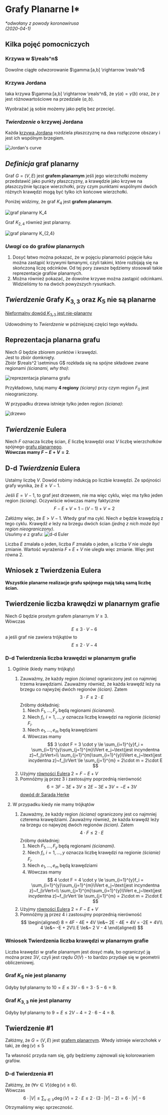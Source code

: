 # Grafy Planarne I\*
*\*odwołany z powody koronawirusa*\
*(2020-04-1)*

## Kilka pojęć pomocniczych

### Krzywa w $\reals^n$

Dowolne ciągłe odwzorowanie $\gamma:[a,b] \rightarrow \reals^n$

### Krzywa Jordana

taka krzywa $\gamma:[a,b] \rightarrow \reals^n$, że $\gamma(a) = \gamma(b)$ oraz, że $\gamma$ jest różnowartościowe na przedziale $(a,b)$.

Wyobrażać ją sobie możemy jako pętlę bez przecięć.

### $Twierdzenie$ o krzywej Jordana

Każda [krzywa Jordana](#krzywa-jordana) rozdziela płaszczyznę na dwa rozłączone obszary i jest ich wspólnym brzegiem.

![Jordan's curve](jordan-curve.png)

## $Definicja$ **graf planarny**

Graf $G=(V,E)$ jest **grafem planarnym** jeśli jego wierzchołki możemy przedstawić jako punkty płaszczyzny, a krawędzie jako krzywe na płaszczyźnie łączące wierzchołki, przy czym punktami wspólnymi dwóch różnych krawędzi mogą być tylko ich końcowe wierzchołki.

Poniżej widzimy, że graf $K_4$ jest **grafem planarnym**.

![graf planarny $K_4$](graf-planarny-k-4.png)

Graf $K_{2,4}$ również jest planarny.

![graf planarny $K_{2,4}$](graf-planarny-k-2-4.png)

### $Uwagi$ co do grafów planarnych

1. Dosyć łatwo można pokazać, że w pojęciu planarności pojęcie łuku można zastąpić krzywymi łamanymi, czyli takimi, które rozbijają się na skończoną liczę odcinków. Od tej pory zawsze będziemy stosowali takie reprezentacje grafów planarnych.
2. Można również pokazać, że dowolne krzywe można zastąpić odcinkami. Widzieliśmy to na dwóch powyższych rysunkach.

## $Twierdzenie$ Grafy $K_{3,3}$ oraz $K_5$ nie są planarne

[Nieformalny dowód $K_{3,3}$ jest nie-planarny](https://youtu.be/wnYtITkWAYA?t=190)

Udowodnimy to $Twierdzenie$ w późniejszej części tego wykładu.

## Reprezentacja planarna grafu

Niech $G$ będzie zbiorem punktów i krawędzi.\
Jest to zbiór domknięty.\
Zbiór $\reals^2 \setminus G$ rozkłada się na spójne składowe zwane regionami *(ścianami, why tho)*:

![reprezentacja planarna grafu](reprezentacja-planarna-grafu.png)

Przykładowo, tutaj mamy **4 regiony** *(ściany)* przy czym region $F_0$ jest nieograniczony.

W przypadku drzewa istnieje tylko jeden region *(ściana)*:

![drzewo](drzewo-reprezentacja-planarna.png)

## $Twierdzenie$ Eulera

Niech $F$ oznacza liczbę ścian, $E$ liczbę krawędzi oraz $V$ liczbę wierzchołków spójnego [grafu planarnego](#definicja-graf-planarny).\
**Wówczas mamy $F - E + V = 2$**.

## D-d $Twierdzenia$ Eulera

Ustalmy liczbę $V$. Dowód robimy indukcją po liczbie krawędzi. Ze spójności grafy wynika, że $E \ge V-1$.

Jeśli $E=V-1$, to graf jest drzewem, nie ma więc cyklu, więc ma tylko jeden region *(ścianę)*.
Oczywiście wówczas mamy faktycznie
$$
F - E + V = 1 - (V-1) + V = 2
$$

Załóżmy więc, że $E>V-1$. Wtedy graf ma cykl. Niech $e$ będzie krawędzią z tego cyklu. Krawędź $e$ leży na brzegu dwóch ścian *(jedną z nich może być region nieograniczony)*.\
Usuńmy $e$ z grafu:
![d-d Euler](d-d-euler.png)

Liczba $E$ zmalała o jeden, liczba $F$ zmalała o jeden, a liczba $V$ nie uległa zmianie. Wartość wyrażenia $F + E + V$ nie uległa więc zmianie. Więc jest równa $2$.

## Wniosek z $\text{Twierdzenia}$ Eulera

**Wszystkie planarne realizacje grafu spójnego mają taką samą liczbę ścian.**

## $\text{Twierdzenie}$ liczba krawędzi w planarnym grafie

Niech $G$ będzie prostym grafem planarnym $V\ge3$.\
Wówczas
$$
E \le 3\cdot V - 6
$$
a jeśli graf nie zawiera trójkątów to
$$
E \le 2\cdot V - 4
$$

### D-d $\text{Twierdzenia}$ liczba krawędzi w planarnym grafie

1. Ogólnie (kiedy mamy trójkąty)
   1. Zauważmy, że każdy region *(ściana)* ograniczony jest co najmniej trzema krawędziami. Zauważmy również, że każda krawędź leży na brzegu co najwyżej dwóch regionów *(ścian)*. Zatem
       $$
       3 \cdot F \le 2 \cdot E
       $$
       Zróbmy dokładniej:
       1. Niech $F_1,\dots,F_y$ będą regionami *(ścianami)*.
       2. Niech $f_i,~i=1,\dots,y$ oznacza liczbę krawędzi na regionie *(ścianie)* $F_i$.
       3. Niech $e_1,\dots,e_m$ będą krawędziami
       4. Wówczas mamy
           $$
           3 \cdot F = 3 \cdot y \le \sum_{i=1}^{y}f_i = \sum_{i=1}^{y}\sum_{j=1}^{m}\lVert e_j~\text{jest incyndentna z}~f_j\rVert=\\
           \sum_{j=1}^{m}\sum_{i=1}^{y}\lVert e_j~\text{jest incydentna z}~f_j\rVert \le \sum_{j=1}^{m} = 2\cdot m = 2\cdot E
           $$
   2. Użyjmy [równości Eulera](#twierdzenie-eulera) $2 = F - E + V$
   3. Pomnóżmy ją przez $3$ i zastosujmy poprzednią nierówność
   $$
   6 = 3F - 3E + 3V \le 2E - 3E + 3V = -E + 3V
   $$
   [dowód dr Sarada Herke](https://www.youtube.com/watch?v=_d_6JvceAwE)

2. W przypadku kiedy nie mamy trójkątów
   1. Zauważmy, że każdy region *(ściana)* ograniczony jest co najmniej czterema krawędziami. Zauważmy również, że każda krawędź leży na brzegu co najwyżej dwóch regionów *(ścian)*. Zatem
       $$
       4 \cdot F \le 2 \cdot E
       $$
       Zróbmy dokładniej:
       1. Niech $F_1,\dots,F_y$ będą regionami *(ścianami)*.
       2. Niech $f_i,~i=1,\dots,y$ oznacza liczbę krawędzi na regionie *(ścianie)* $F_i$.
       3. Niech $e_1,\dots,e_m$ będą krawędziami
       4. Wówczas mamy
           $$
           4 \cdot F = 4 \cdot y \le \sum_{i=1}^{y}f_i = \sum_{i=1}^{y}\sum_{j=1}^{m}\lVert e_j~\text{jest incyndentna z}~f_j\rVert=\\
           \sum_{j=1}^{m}\sum_{i=1}^{y}\lVert e_j~\text{jest incydentna z}~f_j\rVert \le \sum_{j=1}^{m} = 2\cdot m = 2\cdot E
           $$
   2. Użyjmy [równości Eulera](#twierdzenie-eulera) $2 = F - E + V$
   3. Pomnóżmy ją przez $4$ i zastosujmy poprzednią nierówność
   $$
   \begin{aligned}
   8 = 4F - 4E + 4V \le&~ 2E - 4E + 4V = -2E + 4V\\
   4 \le&~ -E + 2V\\
   E \le&~ 2 V - 4
   \end{aligned}
   $$

### Wniosek $\text{Twierdzenia}$ liczba krawędzi w planarnym grafie

Liczba krawędzi w grafie planarnym jest dosyć mała, bo ograniczyć ją można przez $3V$, czyli jest rzędu $O(V)$ - to bardzo przydaje się w geometrii obliczeniowej.

### Graf $K_5$ nie jest planarny

Gdyby był planarny to $10 = E \le 3V - 6 = 3\cdot 5 - 6 = 9$.

### Graf $K_{3,3}$ nie jest planarny

Gdyby był planarny to $9 = E \le 2V - 4 = 2 \cdot 6 - 4 = 8$.

## $\text{Twierdzenie}$ #1

Załóżmy, że $G = (V,E)$ jest [grafem planarnym](#definicja-graf-planarny).
Wtedy istnieje wierzchołek $v$ taki, ze $\deg(v) \le 5$

Ta własność przyda nam się, gdy będziemy zajmowali się kolorowaniem grafów.

### D-d $\text{Twierdzenia}$ #1

Załóżmy, że $(\forall v\in V)(\deg(v) \ge 6)$.\
Wówczas
$$
6 \cdot \lvert V\rvert \le \sum_{v\in V} \deg(V) = 2\cdot E \le 2\cdot (3 \cdot \lvert V \rvert -2) = 6 \cdot \lvert V \rvert - 6
$$
Otrzymaliśmy więc sprzeczność.


